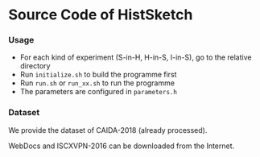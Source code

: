 # Source Code of HistSketch

### Usage

+ For each kind of experiment (S-in-H, H-in-S, I-in-S), go to the relative directory
+ Run `initialize.sh` to build the programme first
+ Run `run.sh` or `run_xx.sh` to run the programme
+ The parameters are configured in `parameters.h`



### Dataset

We provide the dataset of CAIDA-2018 (already processed).

WebDocs and ISCXVPN-2016 can be downloaded from the Internet.
